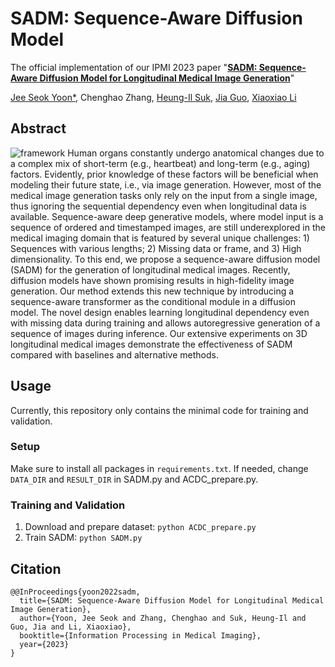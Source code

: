 # SADM: Sequence-Aware Diffusion Model
The official implementation of our IPMI 2023 paper "**[SADM: Sequence-Aware Diffusion Model for Longitudinal Medical Image Generation](https://arxiv.org/abs/2212.08228)**"

[Jee Seok Yoon*](https://www.jsyoon.kr/), Chenghao Zhang, [Heung-Il Suk](https://milab.korea.ac.kr/), [Jia Guo](https://mr.research.columbia.edu/content/jia-guo), [Xiaoxiao Li](https://tea.ece.ubc.ca/)

## Abstract
![framework](https://user-images.githubusercontent.com/5194237/219783819-92de9233-12bf-4100-9efe-4976cb408c81.svg)
Human organs constantly undergo anatomical changes due to a complex mix of short-term (e.g., heartbeat) and long-term (e.g., aging) factors. Evidently, prior knowledge of these factors will be beneficial when modeling their future state, i.e., via image generation. However, most of the medical image generation tasks only rely on the input from a single image, thus ignoring the sequential dependency even when longitudinal data is available. Sequence-aware deep generative models, where model input is a sequence of ordered and timestamped images, are still underexplored in the medical imaging domain that is featured by several unique challenges: 1) Sequences with various lengths; 2) Missing data or frame, and 3) High dimensionality. To this end, we propose a sequence-aware diffusion model (SADM) for the generation of longitudinal medical images. Recently, diffusion models have shown promising results in high-fidelity image generation. Our method extends this new technique by introducing a sequence-aware transformer as the conditional module in a diffusion model. The novel design enables learning longitudinal dependency even with missing data during training and allows autoregressive generation of a sequence of images during inference. Our extensive experiments on 3D longitudinal medical images demonstrate the effectiveness of SADM compared with baselines and alternative methods.


## Usage
Currently, this repository only contains the minimal code for training and validation.
### Setup
Make sure to install all packages in ``requirements.txt``. If needed, change ``DATA_DIR`` and ``RESULT_DIR`` in SADM.py and ACDC_prepare.py.
### Training and Validation
1. Download and prepare dataset: ``python ACDC_prepare.py``
1. Train SADM: ``python SADM.py``

## Citation

````
@@InProceedings{yoon2022sadm,
  title={SADM: Sequence-Aware Diffusion Model for Longitudinal Medical Image Generation},
  author={Yoon, Jee Seok and Zhang, Chenghao and Suk, Heung-Il and Guo, Jia and Li, Xiaoxiao},
  booktitle={Information Processing in Medical Imaging},
  year={2023}
}
````